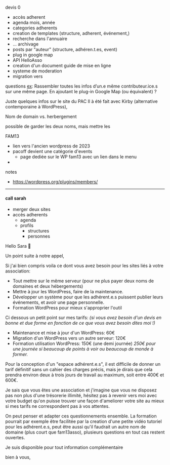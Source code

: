 
devis 0
* accès adherent
* agenda mois, année
* categories adherents
* creation de templates (structure, adherent, événement,)
* recherche dans l'annuaire
* ... archivage
* posts par "auteur" (structure, adhéren.t.es, event)
* plug in google map
* API HelloAsso
* creation d'un document guide de mise en ligne
* systeme de moderation
* migration vers

questions
[ex](https://p-a-c.fr/le-reseau#membres): Rassembler toutes les infos d’un.e même contributeur.ice.s sur une même page. En ajoutant le plug-in Google Map (ou équivalent)
?

Juste quelques infos sur le site du PAC
Il à été fait avec Kirby (alternative contemporaine à WordPress),


Nom de domain vs. herbergement

possible de garder les deux noms, mais mettre les


FAM13
* lien vers l'ancien wordpress de 2023
* pacoff devient une catégorie d'events
	* page dediée sur le WP fam13 avec un lien dans le menu
* 


notes
+ https://wordpress.org/plugins/members/

---


#### call sarah

* merger deux sites
* accès adherents
	* agenda
	* profils
		* structures
		* personnes



Hello Sara 🖖

Un point suite à notre appel,

Si j'ai bien compris voila ce dont vous avez besoin pour les sites liés à votre association:
* Tout mettre sur le même serveur (pour ne plus payer deux noms de domaines et deux hébergements)
* Mettre à jour les WordPress, faire de la maintenance.
* Développer un système pour que les adhérent.e.s puissent publier leurs événements, et avoir une page personnelle. 
* Formation WordPress pour mieux s'approprier l'outil

Ci dessous un petit point sur mes tarifs:
*(si vous avez besoin d'un devis en bonne et due forme en fonction de ce que vous avez besoin dites moi !)*

* Maintenance et mise à jour d'un WordPress: 60€ 
* Migration d'un WordPress vers un autre serveur: 120€
* Formation utilisation WordPress: 150€  (une demi journée)
	*250€ pour une journée si beaucoup de points à voir ou beaucoup de monde à former.*

Pour la conception d'un "espace adhérent.e.s", il est difficile de donner un tarif définitif sans un cahier des charges précis, mais je dirais que cela prendra environ deux à trois jours de travail au maximum, soit entre 400€ et 600€.

Je sais que vous êtes une association et j'imagine que vous ne disposez pas non plus d'une trésorerie illimité, hésitez pas à revenir vers moi avec votre budget qu'on puisse trouver une façon d'ameliorer votre site au mieux si mes tarifs ne correspondent pas à vos attentes.

On peut penser et adapter ces questionnements ensemble. La formation pourrait par exemple être facilitée par la creation d'une petite vidéo tutoriel pour les adhérent.e.s, peut être aussi qu'il faudrait un autre nom de domaine (plus court que fam13asso), plusieurs questions en tout cas restent ouvertes.

Je suis disponible pour tout information complémentaire

bien à vous,

